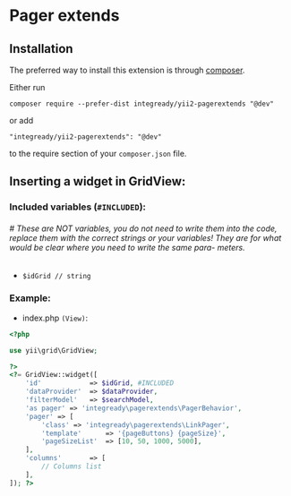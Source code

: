 Pager extends
============================

Installation
------------

The preferred way to install this extension is through [composer](http://getcomposer.org/download/).

Either run

```
composer require --prefer-dist integready/yii2-pagerextends "@dev"
```

or add

```
"integready/yii2-pagerextends": "@dev"
```

to the require section of your `composer.json` file.

Inserting a widget in GridView:
--

### Included variables (`#INCLUDED`):
###### # These are NOT variables, you do not need to write them into the code, replace them with the correct strings or your variables! They are for what would be clear where you need to write the same para- meters.
* `$idGrid // string`

### Example:
* index.php `(View)`:
```php
<?php

use yii\grid\GridView;

?>
<?= GridView::widget([
    'id'            => $idGrid, #INCLUDED
    'dataProvider'  => $dataProvider,
    'filterModel'   => $searchModel,
    'as pager' => 'integready\pagerextends\PagerBehavior',
    'pager' => [
        'class' => 'integready\pagerextends\LinkPager',
        'template'      => '{pageButtons} {pageSize}',
        'pageSizeList'  => [10, 50, 1000, 5000],
    ],
    'columns'       => [
        // Columns list
    ],
]); ?>
```
